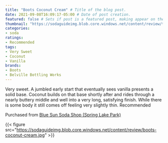 ```yaml
---
title: "Boots Coconut Cream" # Title of the blog post.
date: 2021-09-08T16:09:17-05:00 # Date of post creation.
featured: false # Sets if post is a featured post, making appear on the home page side bar.
thumbnail: "https://sodaguideimg.blob.core.windows.net/content/review/thumbs/boots-coconut-cream.jpg" # Sets thumbnail image appearing inside card on homepage.
categories:
- soda
ratings:
- Recommended
tags:
- Very Sweet
- Coconut
- Vanilla
brands:
- Boots
- Belville Bottling Works
---
```


Very sweet. A jumbled early start that eventually sees vanilla presents a solid base. Coconut builds on that base shortly after and rides through a nearly buttery middle and well into a very long, satisfying finish. While there is some body it still comes off feeling very slightly thin. Recommended

Purchased from [Blue Sun Soda Shop (Spring Lake Park)](https://bluesunsodashop.com/)

{{< figure src="https://sodaguideimg.blob.core.windows.net/content/review/boots-coconut-cream.jpg" >}}